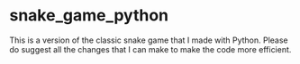 # snake_game_python
This is a version of the classic snake game that I made with Python. Please do suggest all the changes that I can make to make the code more efficient.